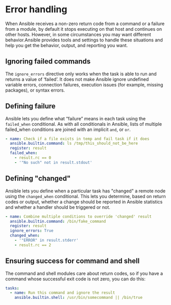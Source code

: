 # Error handling

When Ansible receives a non-zero return code from a command or a failure from a
module, by default it stops executing on that host and continues on other hosts.
However, in some circumstances you may want different behavior.Ansible provides
tools and settings to handle these situations and help you get the behavior,
output, and reporting you want.

## Ignoring failed commands

  The `ignore_errors` directive only works when the task is able to run and
  returns a value of ‘failed’. It does not make Ansible ignore undefined
  variable errors, connection failures, execution issues (for example,
  missing packages), or syntax errors.

## Defining failure

Ansible lets you define what “failure” means in each task using the
`failed_when` conditional. As with all conditionals in Ansible, lists of
multiple failed_when conditions are joined with an implicit `and`, or `or`.

```yaml
- name: Check if a file exists in temp and fail task if it does
  ansible.builtin.command: ls /tmp/this_should_not_be_here
  register: result
  failed_when:
    - result.rc == 0
    - '"No such" not in result.stdout'
```

## Defining "changed"

Ansible lets you define when a particular task has "changed" a remote node
using the `changed_when` conditional. This lets you determine, based on return
codes or output, whether a change should be reported in Ansible statistics and
whether a handler should be triggered or not.

```yaml
- name: Combine multiple conditions to override 'changed' result
  ansible.builtin.command: /bin/fake_command
  register: result
  ignore_errors: True
  changed_when:
    - '"ERROR" in result.stderr'
    - result.rc == 2
```

## Ensuring success for command and shell

The command and shell modules care about return codes, so if you have a command
whose successful exit code is not zero, you can do this:

```yaml
tasks:
  - name: Run this command and ignore the result
    ansible.builtin.shell: /usr/bin/somecommand || /bin/true
```
